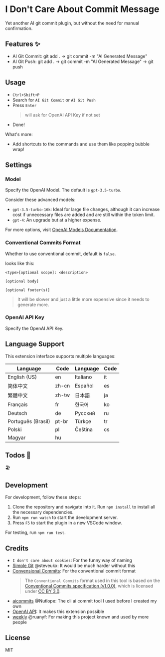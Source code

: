 # I Don't Care About Commit Message

Yet another AI git commit plugin, but without the need for manual confirmation.

## Features ✨

- AI Git Commit: git add . -> git commit -m "AI Generated Message"
- AI Git Push: git add . -> git commit -m "AI Generated Message" -> git push

## Usage

- `Ctrl+Shift+P`
- Search for `AI Git Commit` or `AI Git Push`
- Press `Enter`
  > will ask for OpenAI API Key if not set
- Done!

What's more:

- Add shortcuts to the commands and use them like popping bubble wrap!

## Settings

### Model

Specify the OpenAI Model. The default is `gpt-3.5-turbo`.

Consider these advanced models:

- `gpt-3.5-turbo-16k`: Ideal for large file changes, although it can increase cost if unnecessary files are added and are still within the token limit.
- `gpt-4`: An upgrade but at a higher expense.

For more options, visit [OpenAI Models Documentation](https://platform.openai.com/docs/models).

### Conventional Commits Format

Whether to use conventional commit, default is `false`.

looks like this:

```plaintext
<type>[optional scope]: <description>

[optional body]

[optional footer(s)]
```

> It will be slower and just a little more expensive since it needs to generate more.

### OpenAI API Key

Specify the OpenAI API Key.

## Language Support

This extension interface supports multiple languages:

| Language            | Code   | Language            | Code   |
| ------------------- | ------ | ------------------- | ------ |
| English (US)        | en     | Italiano            | it     |
| 简体中文             | zh-cn  | Español             | es     |
| 繁體中文             | zh-tw  | 日本語               | ja     |
| Français            | fr     | 한국어               | ko     |
| Deutsch             | de     | Русский             | ru     |
| Português (Brasil)  | pt-br  | Türkçe              | tr     |
| Polski              | pl     | Čeština             | cs     |
| Magyar              | hu     |                     |        |

## Todos 🎏

🏖️

## Development

For development, follow these steps:

1. Clone the repository and navigate into it.
Run `npm install` to install all the necessary dependencies.
2. Run `npm run watch` to start the development server.
3. Press `F5` to start the plugin in a new VSCode window.

For testing, run `npm run test`.

## Credits

- `I don't care about cookies`: For the funny way of naming
- [Simple Git](https://github.com/steveukx/git-js) @steveukx: It would be much harder without this
- [Convensional Commits](https://www.conventionalcommits.org/en/v1.0.0/): For the conventional commit format
  > The `Conventional Commits` format used in this tool is based on the [Conventional Commits specification (v1.0.0)](https://www.conventionalcommits.org/en/v1.0.0/), which is licensed under [CC BY 3.0](https://creativecommons.org/licenses/by/3.0/).
- [aicommits](https://github.com/Nutlope/aicommits) @Nutlope: The cli ai commit tool I used before I created my own
- [OpenAI API](https://platform.openai.com/docs/api-reference/chat): It makes this extension possible
- [weekly](https://github.com/ruanyf/weekly) @ruanyf: For making this project known and used by more people

## License

MIT
